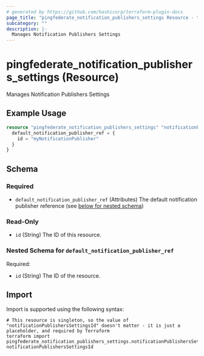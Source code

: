```yaml
---
# generated by https://github.com/hashicorp/terraform-plugin-docs
page_title: "pingfederate_notification_publishers_settings Resource - terraform-provider-pingfederate"
subcategory: ""
description: |-
  Manages Notification Publishers Settings
---
```


# pingfederate_notification_publishers_settings (Resource)

Manages Notification Publishers Settings

## Example Usage

```terraform
resource "pingfederate_notification_publishers_settings" "notificationPublishersSettingsExample" {
  default_notification_publisher_ref = {
    id = "myNotificationPublisher"
  }
}
```

<!-- schema generated by tfplugindocs -->
## Schema

### Required

- `default_notification_publisher_ref` (Attributes) The default notification publisher reference (see [below for nested schema](#nestedatt--default_notification_publisher_ref))

### Read-Only

- `id` (String) The ID of this resource.

<a id="nestedatt--default_notification_publisher_ref"></a>
### Nested Schema for `default_notification_publisher_ref`

Required:

- `id` (String) The ID of the resource.

## Import

Import is supported using the following syntax:

```shell
# This resource is singleton, so the value of "notificationPublishersSettingsId" doesn't matter - it is just a placeholder, and required by Terraform
terraform import pingfederate_notification_publishers_settings.notificationPublishersSettingsExample notificationPublishersSettingsId
```
